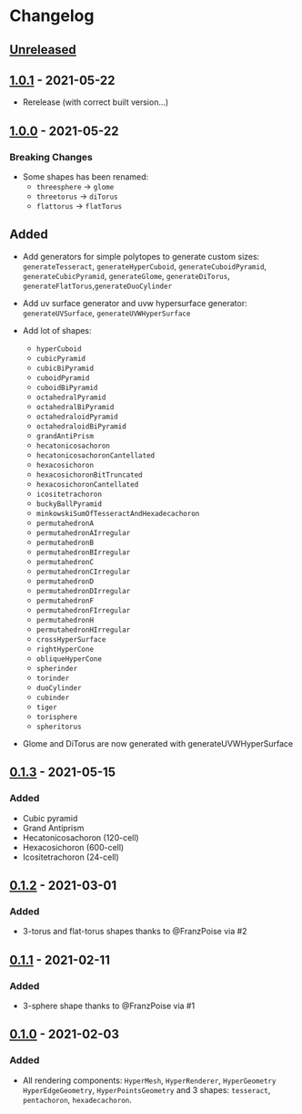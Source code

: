 # Changelog

## [Unreleased]

## [1.0.1] - 2021-05-22

- Rerelease (with correct built version...)

## [1.0.0] - 2021-05-22

### Breaking Changes

- Some shapes has been renamed:
  - `threesphere` -> `glome`
  - `threetorus` -> `diTorus`
  - `flattorus` -> `flatTorus`

## Added

- Add generators for simple polytopes to generate custom sizes: `generateTesseract`, `generateHyperCuboid`, `generateCuboidPyramid`, `generateCubicPyramid`, `generateGlome`, `generateDiTorus`, `generateFlatTorus`,`generateDuoCylinder`
- Add uv surface generator and uvw hypersurface generator: `generateUVSurface`, `generateUVWHyperSurface`
- Add lot of shapes:

  - `hyperCuboid`
  - `cubicPyramid`
  - `cubicBiPyramid`
  - `cuboidPyramid`
  - `cuboidBiPyramid`
  - `octahedralPyramid`
  - `octahedralBiPyramid`
  - `octahedraloidPyramid`
  - `octahedraloidBiPyramid`
  - `grandAntiPrism`
  - `hecatonicosachoron`
  - `hecatonicosachoronCantellated`
  - `hexacosichoron`
  - `hexacosichoronBitTruncated`
  - `hexacosichoronCantellated`
  - `icositetrachoron`
  - `buckyBallPyramid`
  - `minkowskiSumOfTesseractAndHexadecachoron`
  - `permutahedronA`
  - `permutahedronAIrregular`
  - `permutahedronB`
  - `permutahedronBIrregular`
  - `permutahedronC`
  - `permutahedronCIrregular`
  - `permutahedronD`
  - `permutahedronDIrregular`
  - `permutahedronF`
  - `permutahedronFIrregular`
  - `permutahedronH`
  - `permutahedronHIrregular`
  - `crossHyperSurface`
  - `rightHyperCone`
  - `obliqueHyperCone`
  - `spherinder`
  - `torinder`
  - `duoCylinder`
  - `cubinder`
  - `tiger`
  - `torisphere`
  - `spheritorus`

- Glome and DiTorus are now generated with generateUVWHyperSurface

## [0.1.3] - 2021-05-15

### Added

- Cubic pyramid
- Grand Antiprism
- Hecatonicosachoron (120-cell)
- Hexacosichoron (600-cell)
- Icositetrachoron (24-cell)

## [0.1.2] - 2021-03-01

### Added

- 3-torus and flat-torus shapes thanks to @FranzPoise via #2

## [0.1.1] - 2021-02-11

### Added

- 3-sphere shape thanks to @FranzPoise via #1

## [0.1.0] - 2021-02-03

### Added

- All rendering components: `HyperMesh`, `HyperRenderer`, `HyperGeometry` `HyperEdgeGeometry`, `HyperPointsGeometry` and 3 shapes: `tesseract`, `pentachoron`, `hexadecachoron`.

[unreleased]: https://github.com/paradoxxxzero/four.js/compare/v1.0.1...HEAD
[1.0.1]: https://github.com/paradoxxxzero/four.js/compare/v1.0.0...v1.0.1
[1.0.0]: https://github.com/paradoxxxzero/four.js/compare/v0.1.3...v1.0.0
[0.1.3]: https://github.com/paradoxxxzero/four.js/compare/v0.1.2...v0.1.3
[0.1.2]: https://github.com/paradoxxxzero/four.js/compare/v0.1.1...v0.1.2
[0.1.1]: https://github.com/paradoxxxzero/four.js/compare/v0.1.0...v0.1.1
[0.1.0]: https://github.com/paradoxxxzero/four.js/compare/...v0.1.0
